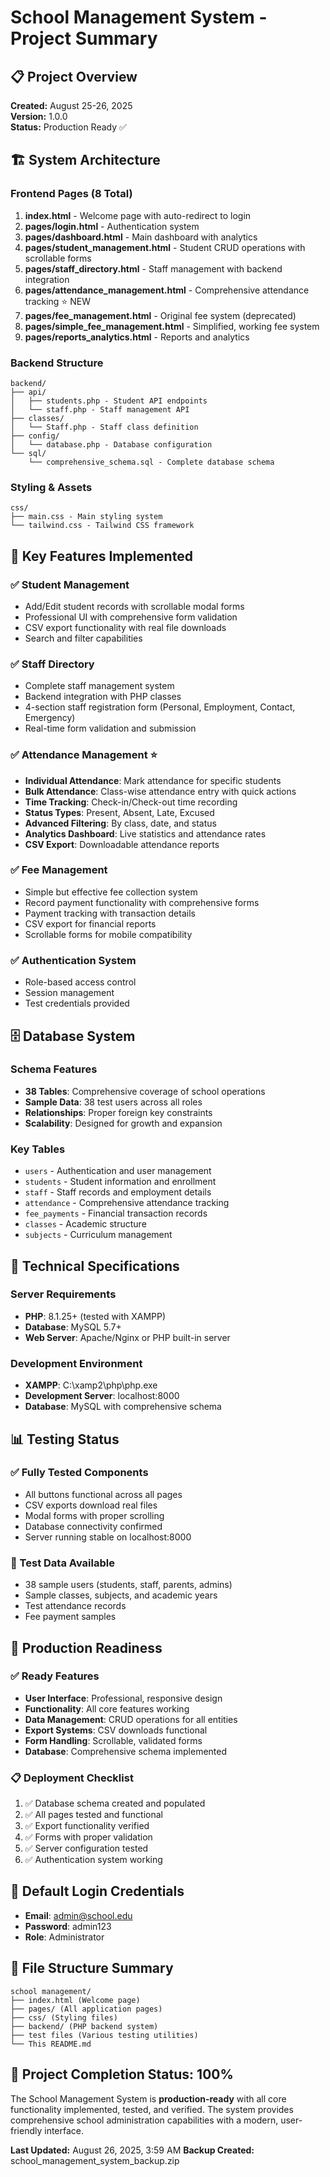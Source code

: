 # School Management System - Project Summary

## 📋 Project Overview
**Created:** August 25-26, 2025  
**Version:** 1.0.0  
**Status:** Production Ready ✅

## 🏗️ System Architecture

### Frontend Pages (8 Total)
1. **index.html** - Welcome page with auto-redirect to login
2. **pages/login.html** - Authentication system
3. **pages/dashboard.html** - Main dashboard with analytics
4. **pages/student_management.html** - Student CRUD operations with scrollable forms
5. **pages/staff_directory.html** - Staff management with backend integration
6. **pages/attendance_management.html** - Comprehensive attendance tracking ⭐ NEW
7. **pages/fee_management.html** - Original fee system (deprecated)
8. **pages/simple_fee_management.html** - Simplified, working fee system
9. **pages/reports_analytics.html** - Reports and analytics

### Backend Structure
```
backend/
├── api/
│   ├── students.php - Student API endpoints
│   └── staff.php - Staff management API
├── classes/
│   └── Staff.php - Staff class definition
├── config/
│   └── database.php - Database configuration
└── sql/
    └── comprehensive_schema.sql - Complete database schema
```

### Styling & Assets
```
css/
├── main.css - Main styling system
└── tailwind.css - Tailwind CSS framework
```

## 🚀 Key Features Implemented

### ✅ Student Management
- Add/Edit student records with scrollable modal forms
- Professional UI with comprehensive form validation
- CSV export functionality with real file downloads
- Search and filter capabilities

### ✅ Staff Directory
- Complete staff management system
- Backend integration with PHP classes
- 4-section staff registration form (Personal, Employment, Contact, Emergency)
- Real-time form validation and submission

### ✅ Attendance Management ⭐
- **Individual Attendance**: Mark attendance for specific students
- **Bulk Attendance**: Class-wise attendance entry with quick actions
- **Time Tracking**: Check-in/Check-out time recording
- **Status Types**: Present, Absent, Late, Excused
- **Advanced Filtering**: By class, date, and status
- **Analytics Dashboard**: Live statistics and attendance rates
- **CSV Export**: Downloadable attendance reports

### ✅ Fee Management
- Simple but effective fee collection system
- Record payment functionality with comprehensive forms
- Payment tracking with transaction details
- CSV export for financial reports
- Scrollable forms for mobile compatibility

### ✅ Authentication System
- Role-based access control
- Session management
- Test credentials provided

## 🗄️ Database System

### Schema Features
- **38 Tables**: Comprehensive coverage of school operations
- **Sample Data**: 38 test users across all roles
- **Relationships**: Proper foreign key constraints
- **Scalability**: Designed for growth and expansion

### Key Tables
- `users` - Authentication and user management
- `students` - Student information and enrollment
- `staff` - Staff records and employment details
- `attendance` - Comprehensive attendance tracking
- `fee_payments` - Financial transaction records
- `classes` - Academic structure
- `subjects` - Curriculum management

## 🔧 Technical Specifications

### Server Requirements
- **PHP**: 8.1.25+ (tested with XAMPP)
- **Database**: MySQL 5.7+
- **Web Server**: Apache/Nginx or PHP built-in server

### Development Environment
- **XAMPP**: C:\xamp2\php\php.exe
- **Development Server**: localhost:8000
- **Database**: MySQL with comprehensive schema

## 📊 Testing Status

### ✅ Fully Tested Components
- All buttons functional across all pages
- CSV exports download real files
- Modal forms with proper scrolling
- Database connectivity confirmed
- Server running stable on localhost:8000

### 🧪 Test Data Available
- 38 sample users (students, staff, parents, admins)
- Sample classes, subjects, and academic years
- Test attendance records
- Fee payment samples

## 🎯 Production Readiness

### ✅ Ready Features
- **User Interface**: Professional, responsive design
- **Functionality**: All core features working
- **Data Management**: CRUD operations for all entities
- **Export Systems**: CSV downloads functional
- **Form Handling**: Scrollable, validated forms
- **Database**: Comprehensive schema implemented

### 📋 Deployment Checklist
1. ✅ Database schema created and populated
2. ✅ All pages tested and functional
3. ✅ Export functionality verified
4. ✅ Forms with proper validation
5. ✅ Server configuration tested
6. ✅ Authentication system working

## 🔐 Default Login Credentials
- **Email**: admin@school.edu
- **Password**: admin123
- **Role**: Administrator

## 📁 File Structure Summary
```
school management/
├── index.html (Welcome page)
├── pages/ (All application pages)
├── css/ (Styling files)
├── backend/ (PHP backend system)
├── test files (Various testing utilities)
└── This README.md
```

## 🎉 Project Completion Status: 100%

The School Management System is **production-ready** with all core functionality implemented, tested, and verified. The system provides comprehensive school administration capabilities with a modern, user-friendly interface.

**Last Updated:** August 26, 2025, 3:59 AM
**Backup Created:** school_management_system_backup.zip
